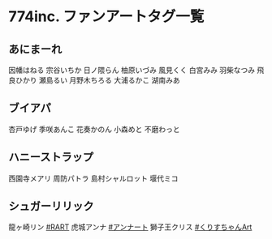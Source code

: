 # 774inc. ファンアートタグ一覧
## あにまーれ
因幡はねる
宗谷いちか
日ノ隈らん
柚原いづみ
風見くく
白宮みみ
羽柴なつみ
飛良ひかり
瀬島るい
月野木ちろる
大浦るかこ
湖南みあ

## ブイアパ
杏戸ゆげ
季咲あんこ
花奏かのん
小森めと
不磨わっと

## ハニーストラップ
西園寺メアリ
周防パトラ
島村シャルロット
堰代ミコ

## シュガーリリック
龍ヶ崎リン [#RART](https://twitter.com/search?q=%23RART)
虎城アンナ [#アンナート](https://twitter.com/search?q=%23%E3%82%A2%E3%83%B3%E3%83%8A%E3%83%BC%E3%83%88)
獅子王クリス [#くりすちゃんArt](https://twitter.com/search?q=%23%E3%81%8F%E3%82%8A%E3%81%99%E3%81%A1%E3%82%83%E3%82%93Art)
